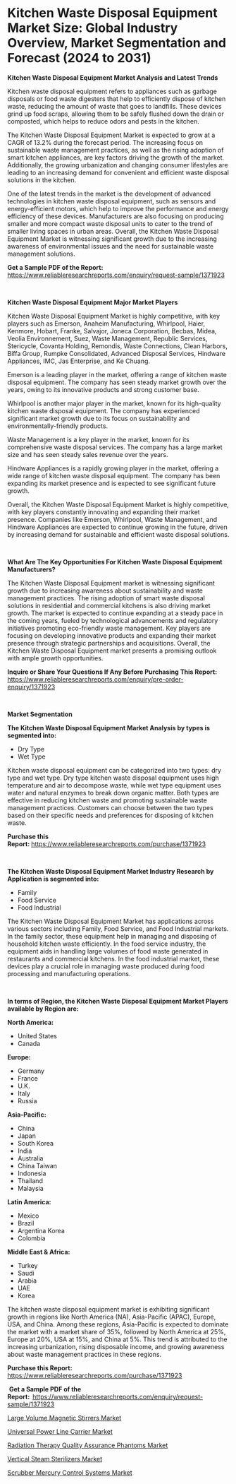 <p><h1>Kitchen Waste Disposal Equipment Market Size: Global Industry Overview, Market Segmentation and Forecast (2024 to 2031)</h1></p><p><strong>Kitchen Waste Disposal Equipment Market Analysis and Latest Trends</strong></p>
<p><p>Kitchen waste disposal equipment refers to appliances such as garbage disposals or food waste digesters that help to efficiently dispose of kitchen waste, reducing the amount of waste that goes to landfills. These devices grind up food scraps, allowing them to be safely flushed down the drain or composted, which helps to reduce odors and pests in the kitchen.</p><p>The Kitchen Waste Disposal Equipment Market is expected to grow at a CAGR of 13.2% during the forecast period. The increasing focus on sustainable waste management practices, as well as the rising adoption of smart kitchen appliances, are key factors driving the growth of the market. Additionally, the growing urbanization and changing consumer lifestyles are leading to an increasing demand for convenient and efficient waste disposal solutions in the kitchen.</p><p>One of the latest trends in the market is the development of advanced technologies in kitchen waste disposal equipment, such as sensors and energy-efficient motors, which help to improve the performance and energy efficiency of these devices. Manufacturers are also focusing on producing smaller and more compact waste disposal units to cater to the trend of smaller living spaces in urban areas. Overall, the Kitchen Waste Disposal Equipment Market is witnessing significant growth due to the increasing awareness of environmental issues and the need for sustainable waste management solutions.</p></p>
<p><strong>Get a Sample PDF of the Report:&nbsp;</strong> <a href="https://www.reliableresearchreports.com/enquiry/request-sample/1371923">https://www.reliableresearchreports.com/enquiry/request-sample/1371923</a></p>
<p>&nbsp;</p>
<p><strong>Kitchen Waste Disposal Equipment Major Market Players</strong></p>
<p><p>Kitchen Waste Disposal Equipment Market is highly competitive, with key players such as Emerson, Anaheim Manufacturing, Whirlpool, Haier, Kenmore, Hobart, Franke, Salvajor, Joneca Corporation, Becbas, Midea, Veolia Environnement, Suez, Waste Management, Republic Services, Stericycle, Covanta Holding, Remondis, Waste Connections, Clean Harbors, Biffa Group, Rumpke Consolidated, Advanced Disposal Services, Hindware Appliances, IMC, Jas Enterprise, and Ke Chuang.</p><p>Emerson is a leading player in the market, offering a range of kitchen waste disposal equipment. The company has seen steady market growth over the years, owing to its innovative products and strong customer base.</p><p>Whirlpool is another major player in the market, known for its high-quality kitchen waste disposal equipment. The company has experienced significant market growth due to its focus on sustainability and environmentally-friendly products.</p><p>Waste Management is a key player in the market, known for its comprehensive waste disposal services. The company has a large market size and has seen steady sales revenue over the years.</p><p>Hindware Appliances is a rapidly growing player in the market, offering a wide range of kitchen waste disposal equipment. The company has been expanding its market presence and is expected to see significant future growth.</p><p>Overall, the Kitchen Waste Disposal Equipment Market is highly competitive, with key players constantly innovating and expanding their market presence. Companies like Emerson, Whirlpool, Waste Management, and Hindware Appliances are expected to continue growing in the future, driven by increasing demand for sustainable and efficient waste disposal solutions.</p></p>
<p>&nbsp;</p>
<p><strong>What Are The Key Opportunities For Kitchen Waste Disposal Equipment Manufacturers?</strong></p>
<p><p>The Kitchen Waste Disposal Equipment market is witnessing significant growth due to increasing awareness about sustainability and waste management practices. The rising adoption of smart waste disposal solutions in residential and commercial kitchens is also driving market growth. The market is expected to continue expanding at a steady pace in the coming years, fueled by technological advancements and regulatory initiatives promoting eco-friendly waste management. Key players are focusing on developing innovative products and expanding their market presence through strategic partnerships and acquisitions. Overall, the Kitchen Waste Disposal Equipment market presents a promising outlook with ample growth opportunities.</p></p>
<p><strong>Inquire or Share Your Questions If Any Before Purchasing This Report:</strong> <a href="https://www.reliableresearchreports.com/enquiry/pre-order-enquiry/1371923">https://www.reliableresearchreports.com/enquiry/pre-order-enquiry/1371923</a></p>
<p>&nbsp;</p>
<p><strong>Market Segmentation</strong></p>
<p><strong>The Kitchen Waste Disposal Equipment Market Analysis by types is segmented into:</strong></p>
<p><ul><li>Dry Type</li><li>Wet Type</li></ul></p>
<p><p>Kitchen waste disposal equipment can be categorized into two types: dry type and wet type. Dry type kitchen waste disposal equipment uses high temperature and air to decompose waste, while wet type equipment uses water and natural enzymes to break down organic matter. Both types are effective in reducing kitchen waste and promoting sustainable waste management practices. Customers can choose between the two types based on their specific needs and preferences for disposing of kitchen waste.</p></p>
<p><strong>Purchase this Report:&nbsp;</strong><a href="https://www.reliableresearchreports.com/purchase/1371923">https://www.reliableresearchreports.com/purchase/1371923</a></p>
<p>&nbsp;</p>
<p><strong>The Kitchen Waste Disposal Equipment Market Industry Research by Application is segmented into:</strong></p>
<p><ul><li>Family</li><li>Food Service</li><li>Food Industrial</li></ul></p>
<p><p>The Kitchen Waste Disposal Equipment Market has applications across various sectors including Family, Food Service, and Food Industrial markets. In the family sector, these equipment help in managing and disposing of household kitchen waste efficiently. In the food service industry, the equipment aids in handling large volumes of food waste generated in restaurants and commercial kitchens. In the food industrial market, these devices play a crucial role in managing waste produced during food processing and manufacturing operations.</p></p>
<p>&nbsp;</p>
<p><strong>In terms of Region, the Kitchen Waste Disposal Equipment Market Players available by Region are:</strong></p>
<p>
    <p> <strong> North America: </strong>
        <ul>
            <li>United States</li>
            <li>Canada</li>
        </ul>
        </p> 
    <p> <strong> Europe: </strong>
        <ul>
            <li>Germany</li>
            <li>France</li>
            <li>U.K.</li>
            <li>Italy</li>
            <li>Russia</li>
        </ul>
        </p> 
    <p> <strong> Asia-Pacific: </strong>
        <ul>
            <li>China</li>
            <li>Japan</li>
            <li>South Korea</li>
            <li>India</li>
            <li>Australia</li>
            <li>China Taiwan</li>
            <li>Indonesia</li>
            <li>Thailand</li>
            <li>Malaysia</li>
        </ul>
        </p> 
    <p> <strong> Latin America: </strong>
        <ul>
            <li>Mexico</li>
            <li>Brazil</li>
            <li>Argentina Korea</li>
            <li>Colombia</li>
        </ul>
        </p> 
    <p> <strong> Middle East & Africa: </strong>
        <ul>
            <li>Turkey</li>
            <li>Saudi</li>
            <li>Arabia</li>
            <li>UAE</li>
            <li>Korea</li>
        </ul>
    </p>
    </p>
<p><p>The kitchen waste disposal equipment market is exhibiting significant growth in regions like North America (NA), Asia-Pacific (APAC), Europe, USA, and China. Among these regions, Asia-Pacific is expected to dominate the market with a market share of 35%, followed by North America at 25%, Europe at 20%, USA at 15%, and China at 5%. This trend is attributed to the increasing urbanization, rising disposable income, and growing awareness about waste management practices in these regions.</p></p>
<p><strong>Purchase this Report: </strong><a href="https://www.reliableresearchreports.com/purchase/1371923">https://www.reliableresearchreports.com/purchase/1371923</a></p>
<p>&nbsp;<strong>Get a Sample PDF of the Report:&nbsp;&nbsp;</strong><a href="https://www.reliableresearchreports.com/enquiry/request-sample/1371923">https://www.reliableresearchreports.com/enquiry/request-sample/1371923</a></p>
<p><strong></strong></p>
<p><p><a href="https://medium.com/@emilywong49/large-volume-magnetic-stirrers-nbsp-market-focuses-on-market-share-size-and-projected-forecast-e7435a613996">Large Volume Magnetic Stirrers Market</a></p><p><a href="https://medium.com/@jeanlopez1945/universal-power-line-carrier-market-research-report-its-history-and-forecast-2024-to-2031-2fb35f676a04">Universal Power Line Carrier Market</a></p><p><a href="https://github.com/brentleyjimmiealvaradoz4l1rea/Market-Research-Report-List-1/blob/main/radiation-therapy-quality-assurance-phantoms-market.md">Radiation Therapy Quality Assurance Phantoms Market</a></p><p><a href="https://medium.com/@jeanlopez1945/vertical-steam-sterilizers-market-size-and-market-trends-complete-industry-overview-2024-to-2031-3df31da5a387">Vertical Steam Sterilizers Market</a></p><p><a href="https://github.com/Angelnienowdseej3e45z3p8c/Market-Research-Report-List-1/blob/main/scrubber-mercury-control-systems-market.md">Scrubber Mercury Control Systems Market</a></p></p>